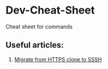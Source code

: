 # Dev-Cheat-Sheet

Cheat sheet for commands

## Useful articles:

1. [Migrate from HTTPS clone to SSSH](https://stackoverflow.com/questions/57230972/how-to-migrate-from-https-to-ssh-github)
